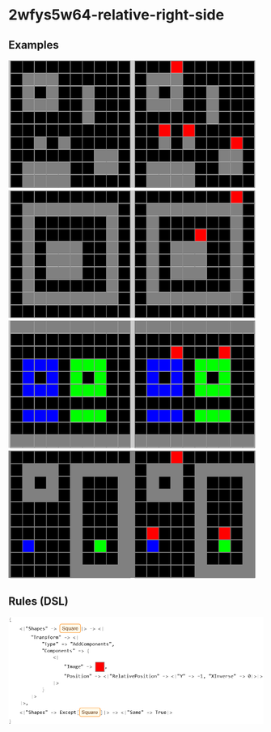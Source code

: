 # 2wfys5w64-relative-right-side

## Examples

![ARC examples for 2wfys5w64-relative-right-side](examples.png?raw=true)

## Rules (DSL)

![DSL rules for 2wfys5w64-relative-right-side](rules.png?raw=true)

